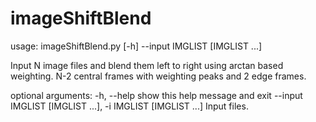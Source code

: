 # imageShiftBlend
usage: imageShiftBlend.py [-h] --input IMGLIST [IMGLIST ...]

Input N image files and blend them left to right using arctan based weighting.
N-2 central frames with weighting peaks and 2 edge frames.

optional arguments:
  -h, --help            show this help message and exit
  --input IMGLIST [IMGLIST ...], -i IMGLIST [IMGLIST ...]
                        Input files.

